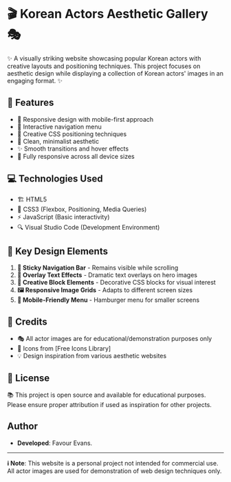 # 🎬 Korean Actors Aesthetic Gallery 🎭

✨ A visually striking website showcasing popular Korean actors with creative layouts and positioning techniques. This project focuses on aesthetic design while displaying a collection of Korean actors' images in an engaging format. ✨

## 🌟 Features

- 📱 Responsive design with mobile-first approach
- 🍔 Interactive navigation menu
- 🎨 Creative CSS positioning techniques
- 🧼 Clean, minimalist aesthetic
- ✨ Smooth transitions and hover effects
- 🔄 Fully responsive across all device sizes

## 💻 Technologies Used

- 🏗️ HTML5
- 🎨 CSS3 (Flexbox, Positioning, Media Queries)
- ⚡ JavaScript (Basic interactivity)
- 🔍 Visual Studio Code (Development Environment)

## 🎨 Key Design Elements

1. **📌 Sticky Navigation Bar** - Remains visible while scrolling
2. **💫 Overlay Text Effects** - Dramatic text overlays on hero images
3. **🧱 Creative Block Elements** - Decorative CSS blocks for visual interest
4. **🖼️ Responsive Image Grids** - Adapts to different screen sizes
5. **📲 Mobile-Friendly Menu** - Hamburger menu for smaller screens


## 🙏 Credits

- 🎭 All actor images are for educational/demonstration purposes only
- 🔖 Icons from [Free Icons Library]
- 💡 Design inspiration from various aesthetic websites

## 📜 License

📚 This project is open source and available for educational purposes. Please ensure proper attribution if used as inspiration for other projects.

## Author
- **Developed**: Favour Evans.

---

**ℹ️ Note**: This website is a personal project not intended for commercial use. All actor images are used for demonstration of web design techniques only.